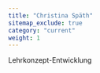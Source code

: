 ```yaml
---
title: "Christina Späth"
sitemap_exclude: true
category: "current"
weight: 1
---
```


Lehrkonzept-Entwicklung
